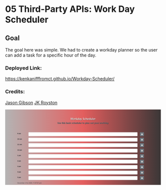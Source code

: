 # 05 Third-Party APIs: Work Day Scheduler

## Goal
The goal here was simple. We had to create a workday planner so the user can add a task for a specific hour of the day.



### Deployed Link:
https://kenkanifffromct.github.io/Workday-Scheduler/



### Credits:
[Jason Gibson](https://github.com/jgibsone4)
[JK Royston](https://github.com/jxhnkndl)



![App Preview](Screenshot_(100).png)
